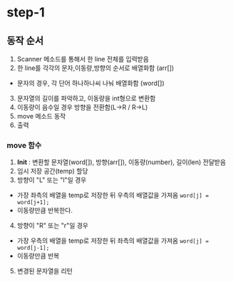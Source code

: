 # step-1
## 동작 순서
1. Scanner 메소드를 통해서 한 line 전체를 입력받음
2. 한 line를 각각의 문자,이동량,방향의 순서로 배열화함 (arr[])
 - 문자의 경우, 각 단어 하나하나씨 나눠 배열화함 (word[])
3. 문자열의 길이를 파악하고, 이동량을 int형으로 변환함
4. 이동량이 음수일 경우 방향을 전환함(L→R / R→L)
5. move 메소드 동작
6. 출력

### move  함수
1. <strong>Init</strong> : 변환할 문자열(word[]), 방향(arr[]), 이동량(number), 길이(len) 전달받음
2. 임시 저장 공간(temp) 할당
3. 방향이 "L" 또는 "l"일 경우
 - 가장 좌측의 배열을 temp로 저장한 뒤 우측의 배열값을 가져옴 `word[j] = word[j+1];` 
 - 이동량만큼 반복한다.
4. 방향이 "R" 또는 "r"일 경우
 - 가장 우측의 배열을 temp로 저장한 뒤 좌측의 배열값을 가져옴  `word[j] = word[j-1];` 
 - 이동량만큼 반복
5. 변경된 문자열을 리턴
